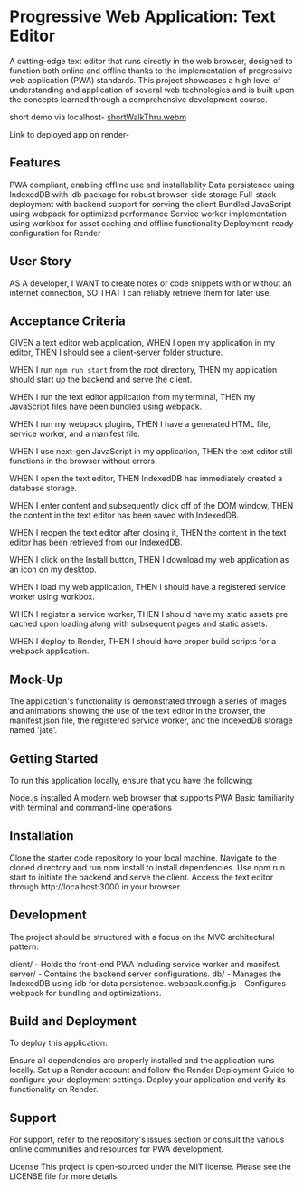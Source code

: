 # Progressive Web Application: Text Editor
A cutting-edge text editor that runs directly in the web browser, designed to function both online and offline thanks to the implementation of progressive web application (PWA) standards. This project showcases a high level of understanding and application of several web technologies and is built upon the concepts learned through a comprehensive development course.

short demo via localhost- [shortWalkThru.webm](https://github.com/HackDehZack/TextEditor/assets/140559436/02977ced-ce39-4530-b236-6bf1fdf68ad7)

Link to deployed app on render-

## Features
PWA compliant, enabling offline use and installability
Data persistence using IndexedDB with idb package for robust browser-side storage
Full-stack deployment with backend support for serving the client
Bundled JavaScript using webpack for optimized performance
Service worker implementation using workbox for asset caching and offline functionality
Deployment-ready configuration for Render

## User Story
AS A developer,
I WANT to create notes or code snippets with or without an internet connection,
SO THAT I can reliably retrieve them for later use.

## Acceptance Criteria
GIVEN a text editor web application,
WHEN I open my application in my editor,
THEN I should see a client-server folder structure.

WHEN I run `npm run start` from the root directory,
THEN my application should start up the backend and serve the client.

WHEN I run the text editor application from my terminal,
THEN my JavaScript files have been bundled using webpack.

WHEN I run my webpack plugins,
THEN I have a generated HTML file, service worker, and a manifest file.

WHEN I use next-gen JavaScript in my application,
THEN the text editor still functions in the browser without errors.

WHEN I open the text editor,
THEN IndexedDB has immediately created a database storage.

WHEN I enter content and subsequently click off of the DOM window,
THEN the content in the text editor has been saved with IndexedDB.

WHEN I reopen the text editor after closing it,
THEN the content in the text editor has been retrieved from our IndexedDB.

WHEN I click on the Install button,
THEN I download my web application as an icon on my desktop.

WHEN I load my web application,
THEN I should have a registered service worker using workbox.

WHEN I register a service worker,
THEN I should have my static assets pre cached upon loading along with subsequent pages and static assets.

WHEN I deploy to Render,
THEN I should have proper build scripts for a webpack application.

## Mock-Up
The application's functionality is demonstrated through a series of images and animations showing the use of the text editor in the browser, the manifest.json file, the registered service worker, and the IndexedDB storage named 'jate'.

## Getting Started
To run this application locally, ensure that you have the following:

Node.js installed
A modern web browser that supports PWA
Basic familiarity with terminal and command-line operations

## Installation
Clone the starter code repository to your local machine.
Navigate to the cloned directory and run npm install to install dependencies.
Use npm run start to initiate the backend and serve the client.
Access the text editor through http://localhost:3000 in your browser.

## Development
The project should be structured with a focus on the MVC architectural pattern:

client/ - Holds the front-end PWA including service worker and manifest.
server/ - Contains the backend server configurations.
db/ - Manages the IndexedDB using idb for data persistence.
webpack.config.js - Configures webpack for bundling and optimizations.

## Build and Deployment
To deploy this application:

Ensure all dependencies are properly installed and the application runs locally.
Set up a Render account and follow the Render Deployment Guide to configure your deployment settings.
Deploy your application and verify its functionality on Render.
## Support
For support, refer to the repository's issues section or consult the various online communities and resources for PWA development.

License
This project is open-sourced under the MIT license. Please see the LICENSE file for more details.

